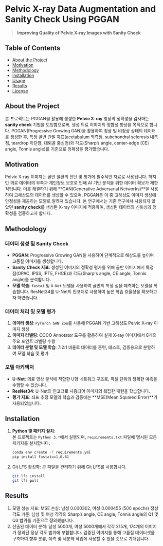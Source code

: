 # Pelvic X-ray Data Augmentation and Sanity Check Using PGGAN

> **Improving Quality of Pelvic X-ray Images with Sanity Check**

## Table of Contents
- [About the Project](#about-the-project)
- [Motivation](#motivation)
- [Methodology](#methodology)
- [Installation](#installation)
- [Usage](#usage)
- [Results](#results)
- [License](#license)

## About the Project

본 프로젝트는 PGGAN을 활용해 생성한 **Pelvic X-ray** 영상의 정확성을 검사하는 **sanity check** 기법을 도입함으로써, 생성 의료 이미지의 정합성 향상을 목적으로 합니다. PGGAN(Progressive Growing GAN)을 활용하여 정상 및 비정상 상태의 데이터를 생성한 후, 특정 골반 관절 지표(acetabulum 외측점, subchondral sclerosis 내측점, teardrop 하단점, 대퇴골 중심점)와 각도(Sharp’s angle, center-edge (CE) angle, Tonnis angle)를 기준으로 정확성을 평가했습니다.

## Motivation

Pelvic X-ray 이미지는 골반 질환의 진단 및 평가에 필수적인 자료로 사용됩니다. 하지만 의료 데이터의 부족과 개인정보 보호로 인해 AI 기반 분석을 위한 데이터 확보가 제한적입니다. 이를 해결하기 위해 **GAN(Generative Adversarial Networks)**을 사용하여 고해상도의 데이터를 생성할 수 있으며, PGGAN은 이 중 고해상도 이미지 생성에 안정성을 제공하는 모델로 알려져 있습니다. 본 연구에서는 기존 연구에서 사용되지 않았던 **sanity check**를 생성된 X-ray 이미지에 적용하여, 생성된 데이터의 신뢰성과 정확성을 검증하고자 합니다.

## Methodology

### 데이터 생성 및 Sanity Check
- **PGGAN**: Progressive Growing GAN을 사용하여 단계적으로 해상도를 높이며 고품질 이미지를 생성합니다.
- **Sanity Check 지표**: 생성된 이미지의 정확성 평가를 위해 골반 이미지에서 특정 점(OPAC, IPSS, IPTE, FHCE)과 각도(Sharp's angle, CE angle, Tonnis angle)를 분석합니다.
- **모델 학습**: `fastai` 및 `U-Net` 모델을 사용하여 골반의 특정 점을 예측하는 모델을 학습합니다. ResNet34를 U-Net의 인코더로 사용하여 높은 학습 효율성을 확보하고자 하였습니다.

### 데이터 처리 및 모델 평가
1. **데이터 생성**: `PyTorch GAN Zoo`를 사용해 PGGAN 기반 고해상도 Pelvic X-ray 이미지 생성
2. **이미지 라벨링**: COCO Annotator 도구를 활용하여 실제 X-ray 이미지에서 8개의 주요 포인트 라벨링 수행
3. **데이터 분할 및 모델 학습**: 7:2:1 비율로 데이터를 훈련, 테스트, 검증용으로 분할하여 모델 학습 및 평가

### 모델 아키텍처
- **U-Net**: 의료 영상 분석에 적합한 U형 네트워크 구조로, 픽셀 단위의 정확한 예측을 수행할 수 있습니다.
- **ResNet34**: U-Net의 인코더로 사용되어 이미지의 복잡한 패턴을 학습합니다.
- **평가 지표**: 좌표 추정 모델의 학습과 검증에는 **MSE(Mean Squared Error)**가 사용되었습니다.

## Installation

1. **Python 및 패키지 설치**:  
   본 프로젝트는 `Python 3.*`에서 실행되며, `requirements.txt` 파일에 명시된 모든 패키지를 설치합니다.

   ```bash
   conda env create -f requirements.yml
   pip install fastai==1.0.61
   ```
2. Git LFS 활성화:
   큰 파일을 관리하기 위해 Git LFS를 사용합니다.

   ```bash
   git lfs install
   git lfs pull
   ```

 ## Results

1. 모델 성능 지표:
	MSE 손실: 남성 0.000302, 여성 0.000455 (500 epochs)
	정상 각도 기준: 남성 및 여성 각각의 Sharp’s angle, CE angle, Tonnis angle의 Q1 및 Q3 범위를 기준으로 정의했습니다.
2. 산출된 데이터 분석:
   	남성 5000개, 여성 5000개에서 각각 215개, 174개의 이미지가 정의된 정상 각도 범위에 부합합니다.
   	검증된 이미지를 통해 고품질 데이터셋을 구축하여 향후 분류, 예측 및 세분화 작업에 사용할 수 있을 것으로 기대됩니다.
